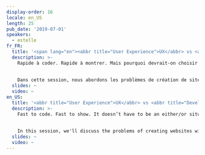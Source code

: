 ```yaml
---
display-order: 16
locale: en_US
length: 25
pub_date: '2019-07-01'
speakers:
  - estelle
fr_FR:
  title: '<span lang="en"><abbr title="User Experience">UX</abbr> vs <abbr title="Developer Experience">DX</abbr><span lang="en">'
  description: >-
    Rapide à coder. Rapide à montrer. Mais pourquoi devrait-on choisir entre l'un et l'autre ? Nos sites sont censés être réactifs, internationalisables, sécurisés, accessibles et performants. Il est logique d’utiliser tous les outils disponibles pour implémenter rapidement des fonctionnalités, mais il faut faire attention à ce que vos outils n’aient pas un impact négatif sur la facilité d’utilisation. Voyons quels sont les problèmes communs et comment ne pas sacrifier la qualité au profit du confort des développeur·se·s.
    
    
    Dans cette session, nous abordons les problèmes de création de sites sans compromettre aucune exigence.
  slides: ~
  video: ~
en_US:
  title: '<abbr title="User Experience">UX</abbr> vs <abbr title="Developer Experience">DX</abbr>'
  description: >-
    Fast to code. Fast to show. It doesn’t have to be an either/or situation. All sites should be fast to load, responsive, internationalizable, secure, and performant. It makes sense to use all available tools to quickly implement features, but some of the tools negatively impact usability. In this session we address the issues of creating sites without compromising any under the hood requirements.
    
    
    In this session, we'll discuss the problems of creating websites without compromising any requirements.
  slides: ~
  video: ~
---
```

